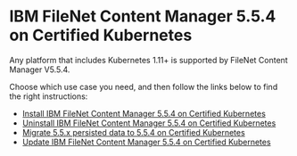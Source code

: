 # IBM FileNet Content Manager 5.5.4 on Certified Kubernetes

Any platform that includes Kubernetes 1.11+ is supported by FileNet Content Manager V5.5.4.

Choose which use case you need, and then follow the links below to find the right instructions:

- [Install IBM FileNet Content Manager 5.5.4 on Certified Kubernetes](install.md)
- [Uninstall IBM FileNet Content Manager 5.5.4 on Certified Kubernetes](uninstall.md)
- [Migrate 5.5.x persisted data to 5.5.4 on Certified Kubernetes](migrate.md)
- [Update IBM FileNet Content Manager 5.5.4 on Certified Kubernetes](update.md)
